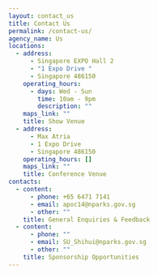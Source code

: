 ```yaml
---
layout: contact_us
title: Contact Us
permalink: /contact-us/
agency_name: Us
locations:
  - address:
      - Singapore EXPO Hall 2
      - "1 Expo Drive "
      - Singapore 486150
    operating_hours:
      - days: Wed - Sun
        time: 10am - 9pm
        description: ""
    maps_link: ""
    title: Show Venue
  - address:
      - Max Atria
      - 1 Expo Drive
      - Singapore 486150
    operating_hours: []
    maps_link: ""
    title: Conference Venue
contacts:
  - content:
      - phone: +65 6471 7141
      - email: apoc14@nparks.gov.sg
      - other: ""
    title: General Enquiries & Feedback
  - content:
      - phone: ""
      - email: SU_Shihui@nparks.gov.sg
      - other: ""
    title: Sponsorship Opportunities
---
```


